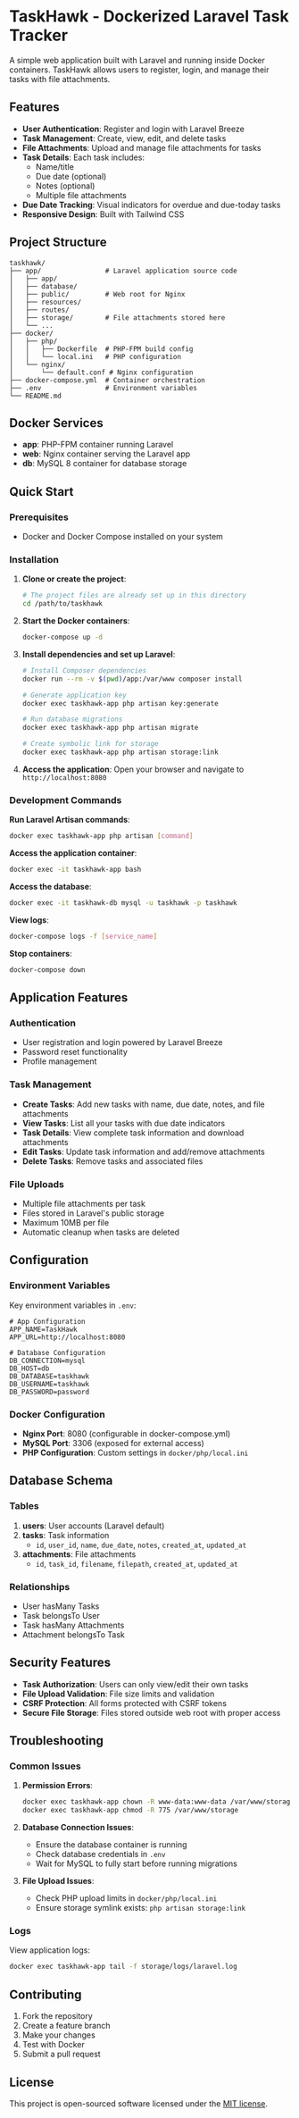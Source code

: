 # TaskHawk - Dockerized Laravel Task Tracker

A simple web application built with Laravel and running inside Docker containers. TaskHawk allows users to register, login, and manage their tasks with file attachments.

## Features

- **User Authentication**: Register and login with Laravel Breeze
- **Task Management**: Create, view, edit, and delete tasks
- **File Attachments**: Upload and manage file attachments for tasks
- **Task Details**: Each task includes:
  - Name/title
  - Due date (optional)
  - Notes (optional)
  - Multiple file attachments
- **Due Date Tracking**: Visual indicators for overdue and due-today tasks
- **Responsive Design**: Built with Tailwind CSS

## Project Structure

```
taskhawk/
├── app/                # Laravel application source code
│   ├── app/
│   ├── database/
│   ├── public/         # Web root for Nginx
│   ├── resources/
│   ├── routes/
│   ├── storage/        # File attachments stored here
│   └── ...
├── docker/
│   ├── php/
│   │   ├── Dockerfile  # PHP-FPM build config
│   │   └── local.ini   # PHP configuration
│   └── nginx/
│       └── default.conf # Nginx configuration
├── docker-compose.yml  # Container orchestration
├── .env                # Environment variables
└── README.md
```

## Docker Services

- **app**: PHP-FPM container running Laravel
- **web**: Nginx container serving the Laravel app
- **db**: MySQL 8 container for database storage

## Quick Start

### Prerequisites

- Docker and Docker Compose installed on your system

### Installation

1. **Clone or create the project**:
   ```bash
   # The project files are already set up in this directory
   cd /path/to/taskhawk
   ```

2. **Start the Docker containers**:
   ```bash
   docker-compose up -d
   ```

3. **Install dependencies and set up Laravel**:
   ```bash
   # Install Composer dependencies
   docker run --rm -v $(pwd)/app:/var/www composer install

   # Generate application key
   docker exec taskhawk-app php artisan key:generate

   # Run database migrations
   docker exec taskhawk-app php artisan migrate

   # Create symbolic link for storage
   docker exec taskhawk-app php artisan storage:link
   ```

4. **Access the application**:
   Open your browser and navigate to `http://localhost:8080`

### Development Commands

**Run Laravel Artisan commands**:
```bash
docker exec taskhawk-app php artisan [command]
```

**Access the application container**:
```bash
docker exec -it taskhawk-app bash
```

**Access the database**:
```bash
docker exec -it taskhawk-db mysql -u taskhawk -p taskhawk
```

**View logs**:
```bash
docker-compose logs -f [service_name]
```

**Stop containers**:
```bash
docker-compose down
```

## Application Features

### Authentication
- User registration and login powered by Laravel Breeze
- Password reset functionality
- Profile management

### Task Management
- **Create Tasks**: Add new tasks with name, due date, notes, and file attachments
- **View Tasks**: List all your tasks with due date indicators
- **Task Details**: View complete task information and download attachments
- **Edit Tasks**: Update task information and add/remove attachments
- **Delete Tasks**: Remove tasks and associated files

### File Uploads
- Multiple file attachments per task
- Files stored in Laravel's public storage
- Maximum 10MB per file
- Automatic cleanup when tasks are deleted

## Configuration

### Environment Variables

Key environment variables in `.env`:

```env
# App Configuration
APP_NAME=TaskHawk
APP_URL=http://localhost:8080

# Database Configuration
DB_CONNECTION=mysql
DB_HOST=db
DB_DATABASE=taskhawk
DB_USERNAME=taskhawk
DB_PASSWORD=password
```

### Docker Configuration

- **Nginx Port**: 8080 (configurable in docker-compose.yml)
- **MySQL Port**: 3306 (exposed for external access)
- **PHP Configuration**: Custom settings in `docker/php/local.ini`

## Database Schema

### Tables

1. **users**: User accounts (Laravel default)
2. **tasks**: Task information
   - `id`, `user_id`, `name`, `due_date`, `notes`, `created_at`, `updated_at`
3. **attachments**: File attachments
   - `id`, `task_id`, `filename`, `filepath`, `created_at`, `updated_at`

### Relationships
- User hasMany Tasks
- Task belongsTo User
- Task hasMany Attachments
- Attachment belongsTo Task

## Security Features

- **Task Authorization**: Users can only view/edit their own tasks
- **File Upload Validation**: File size limits and validation
- **CSRF Protection**: All forms protected with CSRF tokens
- **Secure File Storage**: Files stored outside web root with proper access

## Troubleshooting

### Common Issues

1. **Permission Errors**:
   ```bash
   docker exec taskhawk-app chown -R www-data:www-data /var/www/storage
   docker exec taskhawk-app chmod -R 775 /var/www/storage
   ```

2. **Database Connection Issues**:
   - Ensure the database container is running
   - Check database credentials in `.env`
   - Wait for MySQL to fully start before running migrations

3. **File Upload Issues**:
   - Check PHP upload limits in `docker/php/local.ini`
   - Ensure storage symlink exists: `php artisan storage:link`

### Logs

View application logs:
```bash
docker exec taskhawk-app tail -f storage/logs/laravel.log
```

## Contributing

1. Fork the repository
2. Create a feature branch
3. Make your changes
4. Test with Docker
5. Submit a pull request

## License

This project is open-sourced software licensed under the [MIT license](https://opensource.org/licenses/MIT).
